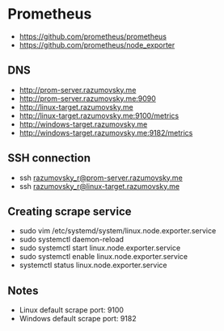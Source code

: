 # Prometheus

- https://github.com/prometheus/prometheus
- https://github.com/prometheus/node_exporter

## DNS

- http://prom-server.razumovsky.me
- http://prom-server.razumovsky.me:9090
- http://linux-target.razumovsky.me
- http://linux-target.razumovsky.me:9100/metrics
- http://windows-target.razumovsky.me
- http://windows-target.razumovsky.me:9182/metrics

## SSH connection

- ssh razumovsky_r@prom-server.razumovsky.me
- ssh razumovsky_r@linux-target.razumovsky.me

## Creating scrape service

- sudo vim /etc/systemd/system/linux.node.exporter.service
- sudo systemctl daemon-reload 
- sudo systemctl start linux.node.exporter.service
- sudo systemctl enable linux.node.exporter.service
- systemctl status linux.node.exporter.service

## Notes

- Linux default scrape port: 9100
- Windows default scrape port: 9182
